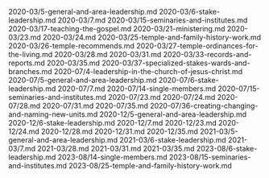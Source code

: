 2020-03/5-general-and-area-leadership.md
2020-03/6-stake-leadership.md
2020-03/7.md
2020-03/15-seminaries-and-institutes.md
2020-03/17-teaching-the-gospel.md
2020-03/21-ministering.md
2020-03/23.md
2020-03/24.md
2020-03/25-temple-and-family-history-work.md
2020-03/26-temple-recommends.md
2020-03/27-temple-ordinances-for-the-living.md
2020-03/28.md
2020-03/31.md
2020-03/33-records-and-reports.md
2020-03/35.md
2020-03/37-specialized-stakes-wards-and-branches.md
2020-07/4-leadership-in-the-church-of-jesus-christ.md
2020-07/5-general-and-area-leadership.md
2020-07/6-stake-leadership.md
2020-07/7.md
2020-07/14-single-members.md
2020-07/15-seminaries-and-institutes.md
2020-07/23.md
2020-07/24.md
2020-07/28.md
2020-07/31.md
2020-07/35.md
2020-07/36-creating-changing-and-naming-new-units.md
2020-12/5-general-and-area-leadership.md
2020-12/6-stake-leadership.md
2020-12/7.md
2020-12/23.md
2020-12/24.md
2020-12/28.md
2020-12/31.md
2020-12/35.md
2021-03/5-general-and-area-leadership.md
2021-03/6-stake-leadership.md
2021-03/7.md
2021-03/28.md
2021-03/31.md
2021-03/35.md
2023-08/6-stake-leadership.md
2023-08/14-single-members.md
2023-08/15-seminaries-and-institutes.md
2023-08/25-temple-and-family-history-work.md

